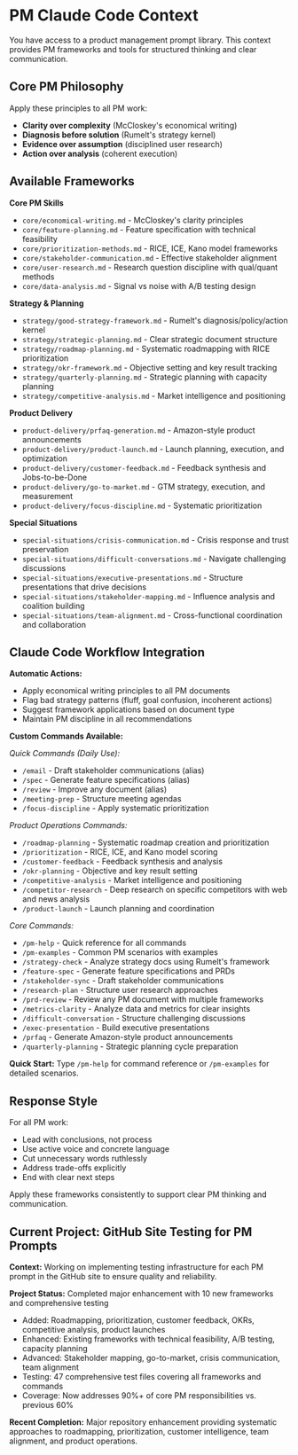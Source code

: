 # PM Claude Code Context

You have access to a product management prompt library. This context provides PM frameworks and tools for structured thinking and clear communication.

## Core PM Philosophy

Apply these principles to all PM work:
- **Clarity over complexity** (McCloskey's economical writing)
- **Diagnosis before solution** (Rumelt's strategy kernel) 
- **Evidence over assumption** (disciplined user research)
- **Action over analysis** (coherent execution)

## Available Frameworks

**Core PM Skills**
- `core/economical-writing.md` - McCloskey's clarity principles
- `core/feature-planning.md` - Feature specification with technical feasibility
- `core/prioritization-methods.md` - RICE, ICE, Kano model frameworks
- `core/stakeholder-communication.md` - Effective stakeholder alignment
- `core/user-research.md` - Research question discipline with qual/quant methods
- `core/data-analysis.md` - Signal vs noise with A/B testing design

**Strategy & Planning**
- `strategy/good-strategy-framework.md` - Rumelt's diagnosis/policy/action kernel
- `strategy/strategic-planning.md` - Clear strategic document structure
- `strategy/roadmap-planning.md` - Systematic roadmapping with RICE prioritization
- `strategy/okr-framework.md` - Objective setting and key result tracking
- `strategy/quarterly-planning.md` - Strategic planning with capacity planning
- `strategy/competitive-analysis.md` - Market intelligence and positioning

**Product Delivery**
- `product-delivery/prfaq-generation.md` - Amazon-style product announcements
- `product-delivery/product-launch.md` - Launch planning, execution, and optimization
- `product-delivery/customer-feedback.md` - Feedback synthesis and Jobs-to-be-Done
- `product-delivery/go-to-market.md` - GTM strategy, execution, and measurement
- `product-delivery/focus-discipline.md` - Systematic prioritization

**Special Situations**
- `special-situations/crisis-communication.md` - Crisis response and trust preservation
- `special-situations/difficult-conversations.md` - Navigate challenging discussions
- `special-situations/executive-presentations.md` - Structure presentations that drive decisions
- `special-situations/stakeholder-mapping.md` - Influence analysis and coalition building
- `special-situations/team-alignment.md` - Cross-functional coordination and collaboration

## Claude Code Workflow Integration

**Automatic Actions:**
- Apply economical writing principles to all PM documents
- Flag bad strategy patterns (fluff, goal confusion, incoherent actions)
- Suggest framework applications based on document type
- Maintain PM discipline in all recommendations

**Custom Commands Available:**

*Quick Commands (Daily Use):*
- `/email` - Draft stakeholder communications (alias)
- `/spec` - Generate feature specifications (alias)  
- `/review` - Improve any document (alias)
- `/meeting-prep` - Structure meeting agendas
- `/focus-discipline` - Apply systematic prioritization

*Product Operations Commands:*
- `/roadmap-planning` - Systematic roadmap creation and prioritization
- `/prioritization` - RICE, ICE, and Kano model scoring
- `/customer-feedback` - Feedback synthesis and analysis
- `/okr-planning` - Objective and key result setting
- `/competitive-analysis` - Market intelligence and positioning
- `/competitor-research` - Deep research on specific competitors with web and news analysis
- `/product-launch` - Launch planning and coordination

*Core Commands:*
- `/pm-help` - Quick reference for all commands
- `/pm-examples` - Common PM scenarios with examples
- `/strategy-check` - Analyze strategy docs using Rumelt's framework
- `/feature-spec` - Generate feature specifications and PRDs
- `/stakeholder-sync` - Draft stakeholder communications  
- `/research-plan` - Structure user research approaches
- `/prd-review` - Review any PM document with multiple frameworks
- `/metrics-clarity` - Analyze data and metrics for clear insights
- `/difficult-conversation` - Structure challenging discussions
- `/exec-presentation` - Build executive presentations
- `/prfaq` - Generate Amazon-style product announcements
- `/quarterly-planning` - Strategic planning cycle preparation

**Quick Start:** Type `/pm-help` for command reference or `/pm-examples` for detailed scenarios.

## Response Style

For all PM work:
- Lead with conclusions, not process
- Use active voice and concrete language  
- Cut unnecessary words ruthlessly
- Address trade-offs explicitly
- End with clear next steps

Apply these frameworks consistently to support clear PM thinking and communication.

## Current Project: GitHub Site Testing for PM Prompts

**Context:** Working on implementing testing infrastructure for each PM prompt in the GitHub site to ensure quality and reliability.

**Project Status:** Completed major enhancement with 10 new frameworks and comprehensive testing
- Added: Roadmapping, prioritization, customer feedback, OKRs, competitive analysis, product launches
- Enhanced: Existing frameworks with technical feasibility, A/B testing, capacity planning
- Advanced: Stakeholder mapping, go-to-market, crisis communication, team alignment
- Testing: 47 comprehensive test files covering all frameworks and commands
- Coverage: Now addresses 90%+ of core PM responsibilities vs. previous 60%

**Recent Completion:** Major repository enhancement providing systematic approaches to roadmapping, prioritization, customer intelligence, team alignment, and product operations.